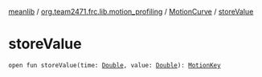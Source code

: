 [meanlib](../../index.md) / [org.team2471.frc.lib.motion_profiling](../index.md) / [MotionCurve](index.md) / [storeValue](./store-value.md)

# storeValue

`open fun storeValue(time: `[`Double`](https://kotlinlang.org/api/latest/jvm/stdlib/kotlin/-double/index.html)`, value: `[`Double`](https://kotlinlang.org/api/latest/jvm/stdlib/kotlin/-double/index.html)`): `[`MotionKey`](../-motion-key/index.md)
